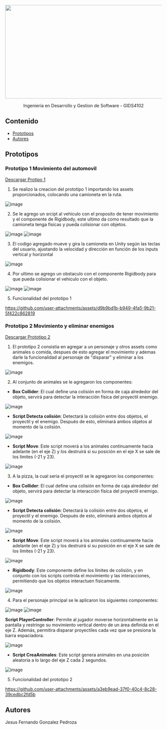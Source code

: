 <p align="center">
    <img src="https://user-images.githubusercontent.com/8560750/195950148-0c0df38e-5f96-45ae-87c3-6922738c612d.jpg" alt="Logo" width=1200 height=300>

  <p align="center">
    Ingenieria en Desarrollo y Gestion de Software - GIDS4102
    <br>
  </p>
</p>


## Contenido

- [Prototipos](#prototipos)
- [Autores](#autores)


## Prototipos

### Prototipo 1 Movimiento del automovil
[Descargar Protipo 1](https://github.com/FernandoG-CreacionDeVideojuegosGIDS4102/ActividadesFundamentos/raw/main/Protipo%201.unitypackage)


1. Se realizo la creacion del prototipo 1 importando los assets proporcionados, colocando una camioneta en la ruta.

![image](https://github.com/user-attachments/assets/0989106a-5942-4d12-b88b-f300a91b9f96)

2. Se le agrego un srcipt al vehiculo con el proposito de tener movimiento y el componente de Rigidbody, este ultimo da como resultado que la camioneta tenga fisicas y pueda colisionar con objetos.

![image](https://github.com/user-attachments/assets/3ec5b7a5-fe34-4b73-88a3-a48cd0bd9e11)
![image](https://github.com/user-attachments/assets/e3ad6898-08a4-436f-ad56-eb93ecf07b28)

3. El codigo agregado mueve y gira la camioneta en Unity según las teclas del usuario, ajustando la velocidad y dirección en función de los inputs vertical y horizontal

![image](https://github.com/user-attachments/assets/d12a2d50-ece2-4d3e-a36c-e4207b787c6f)

4. Por ultimo se agrego un obstaculo con el componente Rigidbody para que pueda colisionar el vehiculo con el objeto.

![image](https://github.com/user-attachments/assets/ebd43b1f-04ae-45f4-9c4e-8c101dfbefc4)
![image](https://github.com/user-attachments/assets/84f6c9cc-5fbb-4db3-b2cd-7c491b0ed3bc)

5. Funcionalidad del prototipo 1
 
https://github.com/user-attachments/assets/d9b9bd1b-b949-4fa5-9b21-5f422c862819

### Prototipo 2 Movimiento y eliminar enemigos

[Descargar Prototipo 2](https://github.com/FernandoG-CreacionDeVideojuegosGIDS4102/ActividadesFundamentos/raw/main/Prototipo%202.unitypackage)

1. El prototipo 2 consistia en agregar a un personaje y otros assets como animales o comida, despues de esto agregar el movimiento y ademas darle la funcionalidad al personaje de "disparar" y eliminar a los enemigos.

![image](https://github.com/user-attachments/assets/c34905a9-f9d3-4614-a15b-b5a06db01a97)

2. Al conjunto de animales se le agregaron los componentes:

  - **Box Collider**: El cual define una colisión en forma de caja alrededor del objeto, servirá para detectar la interacción física del proyectil enemigo.

![image](https://github.com/user-attachments/assets/a1facb30-5a98-4ee9-98fa-7e481115228b)

- **Script Detecta colisión**: Detectará la colisión entre dos objetos, el proyectil y el enemigo. Después de esto, eliminará ambos objetos al momento de la colisión.

![image](https://github.com/user-attachments/assets/192a8f5d-f201-4eef-9c6b-6bd3636c1e70)

- **Script Move**: Este script moverá a los animales continuamente hacia adelante (en el eje Z) y los destruirá si su posición en el eje X se sale de los límites (-21 y 23).

![image](https://github.com/user-attachments/assets/c9e5104a-cb06-4984-a2c2-b992fb6fa1a3)

3. A la pizza, la cual seria el proyectil se le agregaron los componentes:

- **Box Collider**: El cual define una colisión en forma de caja alrededor del objeto, servirá para detectar la interacción física del proyectil enemigo.

![image](https://github.com/user-attachments/assets/a1facb30-5a98-4ee9-98fa-7e481115228b)

- **Script Detecta colisión**: Detectará la colisión entre dos objetos, el proyectil y el enemigo. Después de esto, eliminará ambos objetos al momento de la colisión.

![image](https://github.com/user-attachments/assets/192a8f5d-f201-4eef-9c6b-6bd3636c1e70)

- **Script Move**: Este script moverá a los animales continuamente hacia adelante (en el eje Z) y los destruirá si su posición en el eje X se sale de los límites (-21 y 23).

![image](https://github.com/user-attachments/assets/c9e5104a-cb06-4984-a2c2-b992fb6fa1a3)

- **Rigidbody**: Este componente define los límites de colisión, y en conjunto con los scripts controla el movimiento y las interacciones, permitiendo que los objetos interactuen físicamente.

![image](https://github.com/user-attachments/assets/04d5c839-0913-4498-8c0e-28a5707b5256)

4. Para el personaje principal se le aplicaron los siguientes componentes:

![image](https://github.com/user-attachments/assets/afde2704-a45f-4b9b-905e-7947bd96c97a)
![image](https://github.com/user-attachments/assets/40228040-a280-494a-bb91-2112f30f3475)

**Script PlayerController**: Permite al jugador moverse horizontalmente en la pantalla y restringe su movimiento vertical dentro de un área definida en el eje Z. Además, permitira disparar proyectiles cada vez que se presiona la barra espaciadora.

![image](https://github.com/user-attachments/assets/f9ce93b4-65f3-4e19-bc40-fbcf98884f16)

- **Script CreaAnimales**: Este script genera animales en una posición aleatoria a lo largo del eje Z cada 2 segundos.

![image](https://github.com/user-attachments/assets/d6ce62fa-e61f-4d29-bc4d-0dcb7ae5e5eb)

5. Funcionalidad del prototipo 2

https://github.com/user-attachments/assets/a3eb9ead-37f0-40c4-8c28-39cedbc2fd5b

## Autores
Jesus Fernando Gonzalez Pedroza
